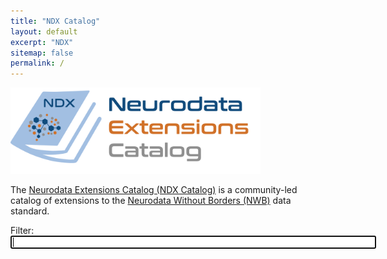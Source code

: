 ```yaml
---
title: "NDX Catalog"
layout: default
excerpt: "NDX"
sitemap: false
permalink: /
---
```


<img alt="NDX Catalog Logo" src="images/ndx-logo-text.png" width="400" class="center-block">

The [Neurodata Extensions Catalog (NDX Catalog)](https://github.com/nwb-extensions) is a community-led catalog of extensions to the [Neurodata Without Borders (NWB)](https://neurodatawithoutborders.github.io/) data standard.

<form action="{{ site.url }}" method="get">
    Filter: <input type="search" name="q" id="search-input" size="70" autofocus>
    <input type="submit" value="Search" style="display: none;">
</form>

<div style="margin-top:20px">
<p><span id="search-process" style="display: none">Showing <span id="search-results-count"></span> results for "<strong id="search-query"></strong>"</span><span id="show-all" style="display: none">Showing <span id="show-all-count"></span> extensions</span></p>
<ul id="search-results"></ul>

<script src="{{ site.url }}{{ site.baseurl }}/js/lunr.min.js"></script>
<script src="{{ site.url }}{{ site.baseurl }}/js/jquery-3.5.0.min.js" ></script>
<script src="{{ site.url }}{{ site.baseurl }}/js/js-yaml.min.js" ></script>
<script src="https://cdn.jsdelivr.net/npm/marked/marked.min.js"></script>
<script src="https://cdn.jsdelivr.net/npm/dompurify@3.0.5/dist/purify.min.js"></script>

<script>
(function() {

  function loadSearch() {
    var fileref = document.createElement('script')
    fileref.setAttribute("type", "text/javascript")
    fileref.setAttribute("src", "{{ site.baseurl }}/js/search.js")
    document.getElementsByTagName("head")[0].appendChild(fileref)
  }

  $.getJSON('{{ site.baseurl }}/data/records.json').done(function(data) {
    Object.keys(data).forEach(key=>{
      // add DOMPurify to sanitize parsed HTML, because marked doesn't sanitize
      data[key].readme = DOMPurify.sanitize(
        marked.parse(data[key].readme)
      )
    });
    window.data = data;
    loadSearch();
  });
})();
</script>

</div>
